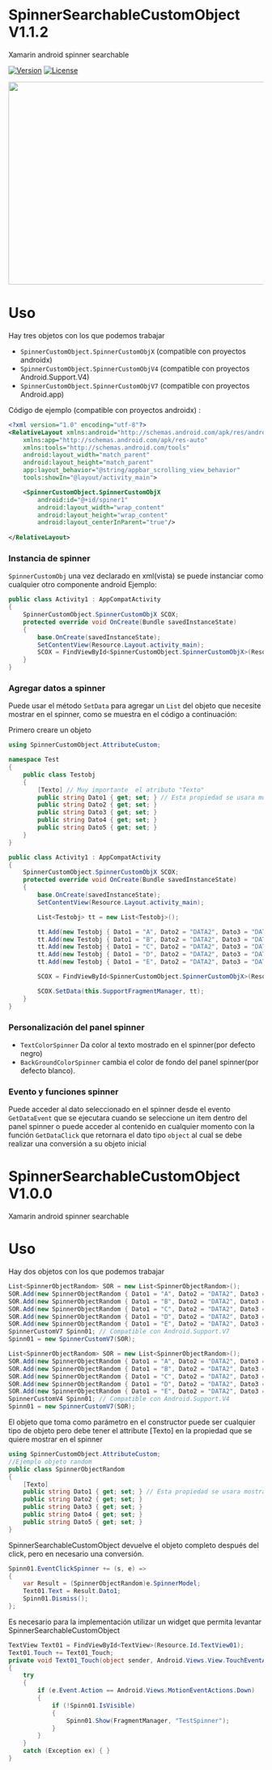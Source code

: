 # SpinnerSearchableCustomObject V1.1.2
Xamarin android spinner searchable

[![Version](https://img.shields.io/nuget/v/SpinnerSearchableCustomObject?style=plastic)](https://www.nuget.org/packages/SpinnerSearchableCustomObject/)
[![License](https://img.shields.io/github/license/Rainbowdashx1/SpinnerSearchableCustomObject?style=plastic)](https://github.com/Rainbowdashx1/SpinnerSearchableCustomObject/blob/master/LICENSE.md)

<img src="https://raw.github.com/Rainbowdashx1/SpinnerSearchableCustomObject/master/SpinnerSearchableCustomObjectImg.jpg" width="700" height="400">

# Uso
Hay tres objetos con los que podemos trabajar 
* `SpinnerCustomObject.SpinnerCustomObjX` (compatible con proyectos androidx) 
* `SpinnerCustomObject.SpinnerCustomObjV4` (compatible con proyectos Android.Support.V4) 
* `SpinnerCustomObject.SpinnerCustomObjV7` (compatible con proyectos Android.app) 

Código de ejemplo (compatible con proyectos androidx) : 

```xml
<?xml version="1.0" encoding="utf-8"?>
<RelativeLayout xmlns:android="http://schemas.android.com/apk/res/android"
    xmlns:app="http://schemas.android.com/apk/res-auto"
    xmlns:tools="http://schemas.android.com/tools"
    android:layout_width="match_parent"
    android:layout_height="match_parent"
    app:layout_behavior="@string/appbar_scrolling_view_behavior"
    tools:showIn="@layout/activity_main">

    <SpinnerCustomObject.SpinnerCustomObjX
        android:id="@+id/spiner1"
        android:layout_width="wrap_content"
        android:layout_height="wrap_content"
        android:layout_centerInParent="true"/>
    
</RelativeLayout>
```
### Instancia de spinner
`SpinnerCustomObj` una vez declarado en xml(vista) se puede instanciar como cualquier otro componente android 
Ejemplo: 
```csharp
public class Activity1 : AppCompatActivity
{
    SpinnerCustomObject.SpinnerCustomObjX SCOX;
    protected override void OnCreate(Bundle savedInstanceState)
    {
        base.OnCreate(savedInstanceState);
        SetContentView(Resource.Layout.activity_main);
        SCOX = FindViewById<SpinnerCustomObject.SpinnerCustomObjX>(Resource.Id.spiner1);
    }
}
```
### Agregar datos a spinner
Puede usar el método `SetData` para agregar un `List` del objeto que necesite mostrar en el spinner, como se muestra en el código a continuación:

Primero creare un objeto 
```csharp
using SpinnerCustomObject.AttributeCustom;

namespace Test
{
    public class Testobj
    {
        [Texto] // Muy importante  el atributo "Texto"
        public string Dato1 { get; set; } // Esta propiedad se usara mostrar en el spinner
        public string Dato2 { get; set; }
        public string Dato3 { get; set; }
        public string Dato4 { get; set; }
        public string Dato5 { get; set; }
    }
}
```
```csharp
public class Activity1 : AppCompatActivity
{
    SpinnerCustomObject.SpinnerCustomObjX SCOX;
    protected override void OnCreate(Bundle savedInstanceState)
    {
        base.OnCreate(savedInstanceState);
        SetContentView(Resource.Layout.activity_main);

        List<Testobj> tt = new List<Testobj>();

        tt.Add(new Testobj { Dato1 = "A", Dato2 = "DATA2", Dato3 = "DATA3", Dato4 = "DATA4", Dato5 = "DATA5" });
        tt.Add(new Testobj { Dato1 = "B", Dato2 = "DATA2", Dato3 = "DATA3", Dato4 = "DATA4", Dato5 = "DATA5" });
        tt.Add(new Testobj { Dato1 = "C", Dato2 = "DATA2", Dato3 = "DATA3", Dato4 = "DATA4", Dato5 = "DATA5" });
        tt.Add(new Testobj { Dato1 = "D", Dato2 = "DATA2", Dato3 = "DATA3", Dato4 = "DATA4", Dato5 = "DATA5" });
        tt.Add(new Testobj { Dato1 = "E", Dato2 = "DATA2", Dato3 = "DATA3", Dato4 = "DATA4", Dato5 = "DATA5" });

        SCOX = FindViewById<SpinnerCustomObject.SpinnerCustomObjX>(Resource.Id.spiner1);

        SCOX.SetData(this.SupportFragmentManager, tt);
    }
}
```

### Personalización del panel spinner

* `TextColorSpinner` Da color al texto mostrado en el spinner(por defecto negro)
* `BackGroundColorSpinner` cambia el color de fondo del panel spinner(por defecto blanco).

### Evento y funciones spinner

Puede acceder al dato seleccionado en el spinner desde el evento `GetDataEvent` que se ejecutara cuando se seleccione un item dentro del panel spinner o puede acceder al contenido en cualquier momento con la función `GetDataClick` que retornara el dato tipo `object` al cual se debe realizar una conversión a su objeto inicial

# SpinnerSearchableCustomObject V1.0.0
Xamarin android spinner searchable

# Uso
Hay dos objetos con los que podemos trabajar

```csharp
List<SpinnerObjectRandom> SOR = new List<SpinnerObjectRandom>();
SOR.Add(new SpinnerObjectRandom { Dato1 = "A", Dato2 = "DATA2", Dato3 = "DATA3", Dato4 = "DATA4", Dato5 = "DATA5" });
SOR.Add(new SpinnerObjectRandom { Dato1 = "B", Dato2 = "DATA2", Dato3 = "DATA3", Dato4 = "DATA4", Dato5 = "DATA5" });
SOR.Add(new SpinnerObjectRandom { Dato1 = "C", Dato2 = "DATA2", Dato3 = "DATA3", Dato4 = "DATA4", Dato5 = "DATA5" });
SOR.Add(new SpinnerObjectRandom { Dato1 = "D", Dato2 = "DATA2", Dato3 = "DATA3", Dato4 = "DATA4", Dato5 = "DATA5" });
SOR.Add(new SpinnerObjectRandom { Dato1 = "E", Dato2 = "DATA2", Dato3 = "DATA3", Dato4 = "DATA4", Dato5 = "DATA5" });
SpinnerCustomV7 Spinn01; // Compatible con Android.Support.V7
Spinn01 = new SpinnerCustomV7(SOR);
```

```csharp
List<SpinnerObjectRandom> SOR = new List<SpinnerObjectRandom>();
SOR.Add(new SpinnerObjectRandom { Dato1 = "A", Dato2 = "DATA2", Dato3 = "DATA3", Dato4 = "DATA4", Dato5 = "DATA5" });
SOR.Add(new SpinnerObjectRandom { Dato1 = "B", Dato2 = "DATA2", Dato3 = "DATA3", Dato4 = "DATA4", Dato5 = "DATA5" });
SOR.Add(new SpinnerObjectRandom { Dato1 = "C", Dato2 = "DATA2", Dato3 = "DATA3", Dato4 = "DATA4", Dato5 = "DATA5" });
SOR.Add(new SpinnerObjectRandom { Dato1 = "D", Dato2 = "DATA2", Dato3 = "DATA3", Dato4 = "DATA4", Dato5 = "DATA5" });
SOR.Add(new SpinnerObjectRandom { Dato1 = "E", Dato2 = "DATA2", Dato3 = "DATA3", Dato4 = "DATA4", Dato5 = "DATA5" });
SpinnerCustomV4 Spinn01; // Compatible con Android.Support.V4
Spinn01 = new SpinnerCustomV7(SOR);
```
El objeto que toma como parámetro en el constructor puede ser cualquier tipo de objeto pero debe tener el attribute [Texto] en la propiedad que se quiere mostrar en el spinner

```csharp
using SpinnerCustomObject.AttributeCustom;
//Ejemplo objeto random
public class SpinnerObjectRandom
{
    [Texto]
    public string Dato1 { get; set; } // Esta propiedad se usara mostrar en el spinner
    public string Dato2 { get; set; }
    public string Dato3 { get; set; }
    public string Dato4 { get; set; }
    public string Dato5 { get; set; }
}
```
SpinnerSearchableCustomObject devuelve el objeto completo después del click, pero en necesario una conversión.

```csharp
Spinn01.EventClickSpinner += (s, e) =>
{
    var Result = (SpinnerObjectRandom)e.SpinnerModel;
    Text01.Text = Result.Dato1;
    Spinn01.Dismiss();
};
```
Es necesario para la implementación utilizar un widget que permita levantar SpinnerSearchableCustomObject

```csharp
TextView Text01 = FindViewById<TextView>(Resource.Id.TextView01);
Text01.Touch += Text01_Touch;
private void Text01_Touch(object sender, Android.Views.View.TouchEventArgs e)
{
    try
    {
        if (e.Event.Action == Android.Views.MotionEventActions.Down)
        {
            if (!Spinn01.IsVisible)
            {
                Spinn01.Show(FragmentManager, "TestSpinner");
            }
        }
    }
    catch (Exception ex) { }
}
```





